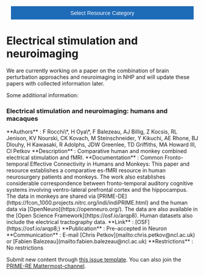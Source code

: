 <!-- This piece of code configures a dropdown button for resource categories. It should be present on every page where you want the button -->
<head><meta name="viewport" content="width=device-width, initial-scale=1"><style>
.dropbtn {background-color: #1e6bb8; color: white; padding: 16px; font-size: 1rem; border: none; cursor: pointer; width: 30rem}
.dropbtn:hover, .dropbtn:focus {background-color: #2980B9;}
.dropdown {position: relative; display: inline-block;}
.dropdown-content {display: none; position: absolute; background-color: #f1f1f1; min-width: 100%; overflow: auto; box-shadow: 0px 8px 16px 0px rgba(0,0,0,0.2); z-index: 1; text-align: center; font-size: 1rem;}
.dropdown-content a { color: black; padding: 12px 16px; text-decoration: none; display: block;}
.dropdown a:hover {background-color: #ddd;}
.show {display: block;}
.dropbtn + .dropbtn { margin-left: auto; }
@media screen and (min-width: 64em) { .dropbtn { max-width: 64rem; width: 40rem; padding: 0.75rem 1rem; } }
@media screen and (min-width: 42em) and (max-width: 64em) { .dropbtn { width: 30rem; padding: 0.6rem 0.9rem; font-size: 0.9rem; } }
@media screen and (max-width: 42em) { .dropbtn { display: block; width: 20rem; padding: 0.75rem; font-size: 0.9rem; }
.dropbtn + .dropbtn { margin-top: 1rem; margin-left: 0; } }
</style></head>
<!------------------------------------------------------------------------>

<!-- This is the actual button -->
<center><div class="dropdown">
  <button onclick="myFunction()" class="dropbtn">Select Resource Category</button>
  <div id="myDropdown" class="dropdown-content">
    <a href="https://prime-re.github.io/templates_and_atlases">Template/Atlas</a>
    <a href="https://prime-re.github.io/pipelines_general">General analysis</a>
    <a href="https://prime-re.github.io/pipelines_structural">Structural analysis</a>
    <a href="https://prime-re.github.io/pipelines_fmri">Functional analysis</a>
    <a href="https://prime-re.github.io/pipelines_diffusion">Diffusion analysis</a>
    <a href="https://prime-re.github.io/data_sharing">Data sharing</a>
    <a href="https://prime-re.github.io/software_packages">Software packages</a>
    <a href="https://prime-re.github.io/hardware">Hardware & protocols</a>
  </div>
</div></center>

<!-- This script handles the button dynamics -->
<script>
function myFunction() {document.getElementById("myDropdown").classList.toggle("show");}
window.onclick = function(event) {
  if (!event.target.matches('.dropbtn')) { var dropdowns = document.getElementsByClassName("dropdown-content"); var i;
    for (i = 0; i < dropdowns.length; i++) {var openDropdown = dropdowns[i]; if (openDropdown.classList.contains('show')) {openDropdown.classList.remove('show'); } } }
} 
</script>



<!-- Start normal content here -->
# Electrical stimulation and neuroimaging    
We are currently working on a paper on the combination of brain perturbation approaches and neuroimaging in NHP and will update these papers with collected information later.

Some additional information:

### Electrical stimulation and neuroimaging: humans and macaques         
<div class="rw-ui-container" data-title="estim_humanmacaque rating"></div>     
**Authors**         : F Rocchi\*, H Oya\*, F Balezeau, AJ Billig, Z Kocsis, RL Jenison, KV Nourski, CK Kovach, M Steinschneider, Y Kikuchi, AE Rhone, BJ Dlouhy, H Kawasaki, R Adolphs, JDW Greenlee, TD Griffiths, MA Howard III, CI Petkov 	             
**Description**     : Comparative human and monkey combined electrical stimulation and fMRI.                 
**Documentation**   : Common Fronto-temporal Effective Connectivity in Humans and Monkeys: This paper and resource establishes a comparative es-fMRI resource in human neurosurgery patients and monkeys. The work also establishes considerable correspondence between fronto-temporal auditory cognitive systems involving ventro-lateral prefrontal cortex and the hippocampus. The data in monkeys are shared via [PRIME-DE](https://fcon_1000.projects.nitrc.org/indi/indiPRIME.html) and the human data via [OpenNeuro](https://openneuro.org/). The data are also available in the [Open Science Framework](https://osf.io/arqp8). Human datasets also include the electrical tractography data.     
**Link**            : [OSF](https://osf.io/arqp8;)    
**Publication**     : Pre-accepted in Neuron             
**Communication**   : E-mail [Chris Petkov](mailto:chris.petkov@ncl.ac.uk) or [Fabien Balezeau](mailto:fabien.balezeau@ncl.ac.uk)                
**Restrictions**    : No restrictions 


Submit new content through [this issue template](https://github.com/PRIME-RE/prime-re.github.io/issues/new?assignees=&labels=new-resource&template=new-resource.md&title=%3CResource+Name%3E). 
You can also join the [PRIME-RE Mattermost-channel](https://mattermost.brainhack.org/brainhack/channels/compmri_resourcehub).
